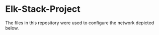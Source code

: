 # Elk-Stack-Project
The files in this repository were used to configure the network depicted below.

